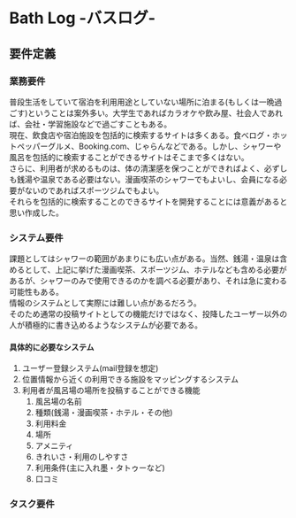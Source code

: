 # Bath Log -バスログ-
## 要件定義
### 業務要件
普段生活をしていて宿泊を利用用途としていない場所に泊まる(もしくは一晩過ごす)ということは案外多い。大学生であればカラオケや飲み屋、社会人であれば、会社・学習施設などで過ごすこともある。  
現在、飲食店や宿泊施設を包括的に検索するサイトは多くある。食べログ・ホットペッパーグルメ、Booking.com、じゃらんなどである。しかし、シャワーや風呂を包括的に検索することができるサイトはそこまで多くはない。  
さらに、利用者が求めるものは、体の清潔感を保つことができればよく、必ずしも銭湯や温泉である必要はない。漫画喫茶のシャワーでもよいし、会員になる必要がないのであればスポーツジムでもよい。  
それらを包括的に検索することのできるサイトを開発することには意義があると思い作成した。
### システム要件
課題としてはシャワーの範囲があまりにも広い点がある。当然、銭湯・温泉は含めるとして、上記に挙げた漫画喫茶、スポーツジム、ホテルなども含める必要があるが、シャワーのみで使用できるのかを調べる必要があり、それは急に変わる可能性もある。  
情報のシステムとして実際には難しい点があるだろう。  
そのため通常の投稿サイトとしての機能だけではなく、投降したユーザー以外の人が積極的に書き込めるようなシステムが必要である。  
#### 具体的に必要なシステム
1. ユーザー登録システム(mail登録を想定)
2. 位置情報から近くの利用できる施設をマッピングするシステム
3. 利用者が風呂場の場所を投稿することができる機能  
    1. 風呂場の名前
    2. 種類(銭湯・漫画喫茶・ホテル・その他)
    3. 利用料金
    4. 場所
    5. アメニティ
    6. きれいさ・利用のしやすさ
    7. 利用条件(主に入れ墨・タトゥーなど)
    8. 口コミ
### タスク要件
